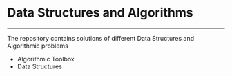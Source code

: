 # Data Structures and Algorithms
<hr>
The repository contains solutions of different Data Structures and Algorithmic problems
<ul>
  <li>Algorithmic Toolbox</li>
  <li>Data Structures</li>
</ul>
